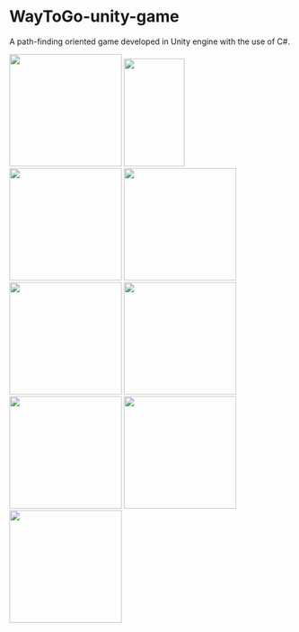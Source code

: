 # WayToGo-unity-game
A path-finding oriented game developed in Unity engine with the use of C#.

<img src="https://github.com/mistybanana/WayToGo-unity-game/blob/main/appstore_screenshots/icon.jpg" width="200" height="200">

<img src="https://github.com/mistybanana/WayToGo-unity-game/blob/main/appstore_screenshots/11.jpg" width="108" height="192">

<img src="https://github.com/mistybanana/WayToGo-unity-game/blob/main/appstore_screenshots/22.jpg" width="200" height="200">

<img src="https://github.com/mistybanana/WayToGo-unity-game/blob/main/appstore_screenshots/33.jpg" width="200" height="200">

<img src="https://github.com/mistybanana/WayToGo-unity-game/blob/main/appstore_screenshots/44.jpg" width="200" height="200">

<img src="https://github.com/mistybanana/WayToGo-unity-game/blob/main/appstore_screenshots/55.jpg" width="200" height="200">

<img src="https://github.com/mistybanana/WayToGo-unity-game/blob/main/appstore_screenshots/66.jpg" width="200" height="200">

<img src="https://github.com/mistybanana/WayToGo-unity-game/blob/main/appstore_screenshots/77.jpg" width="200" height="200">

<img src="https://github.com/mistybanana/WayToGo-unity-game/blob/main/appstore_screenshots/88.jpg" width="200" height="200">
